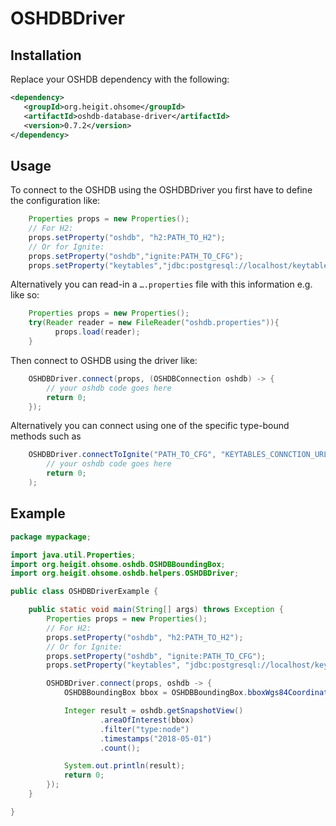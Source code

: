 # OSHDBDriver
## Installation

Replace your OSHDB dependency with the following:

```xml
<dependency>
   <groupId>org.heigit.ohsome</groupId>
   <artifactId>oshdb-database-driver</artifactId>
   <version>0.7.2</version>
</dependency>
```

## Usage

To connect to the OSHDB using the OSHDBDriver you first have to define the configuration like:

```java
    Properties props = new Properties();
    // For H2:
    props.setProperty("oshdb", "h2:PATH_TO_H2");
    // Or for Ignite:
    props.setProperty("oshdb","ignite:PATH_TO_CFG");
    props.setProperty("keytables","jdbc:postgresql://localhost/keytables-${prefix}?user=ohsome&password=secret");
```

Alternatively you can read-in a `….properties` file with this information e.g. like so:

```java
    Properties props = new Properties();
    try(Reader reader = new FileReader("oshdb.properties")){
          props.load(reader);
    }
```

Then connect to OSHDB using the driver like:

```java
    OSHDBDriver.connect(props, (OSHDBConnection oshdb) -> {
        // your oshdb code goes here
        return 0;
    });
```

Alternatively you can connect using one of the specific type-bound methods such as 

```java
    OSHDBDriver.connectToIgnite("PATH_TO_CFG", "KEYTABLES_CONNCTION_URL", oshdb -> {
        // your oshdb code goes here
        return 0;
    );
```

## Example

```java
package mypackage;

import java.util.Properties;
import org.heigit.ohsome.oshdb.OSHDBBoundingBox;
import org.heigit.ohsome.oshdb.helpers.OSHDBDriver;

public class OSHDBDriverExample {

    public static void main(String[] args) throws Exception {
        Properties props = new Properties();
        // For H2:
        props.setProperty("oshdb", "h2:PATH_TO_H2");
        // Or for Ignite:
        props.setProperty("oshdb", "ignite:PATH_TO_CFG");
        props.setProperty("keytables", "jdbc:postgresql://localhost/keytables-global?user=ohsome&password=secret");

        OSHDBDriver.connect(props, oshdb -> {
            OSHDBBoundingBox bbox = OSHDBBoundingBox.bboxWgs84Coordinates(8.651133, 49.387611, 8.6561, 49.390513);

            Integer result = oshdb.getSnapshotView()
                    .areaOfInterest(bbox)
                    .filter("type:node")
                    .timestamps("2018-05-01")
                    .count();

            System.out.println(result);
            return 0;
        });
    }

}
```
